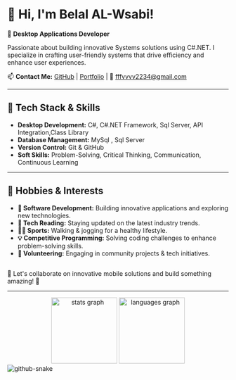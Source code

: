 # 👋 Hi, I'm Belal AL-Wsabi!

🚀 **Desktop Applications Developer** 


Passionate about building innovative Systems solutions using C#.NET.  I specialize in crafting user-friendly systems that drive efficiency and enhance user experiences.

📫 **Contact Me:**
[GitHub](https://github.com/alwsabicode1) | [Portfolio](https://zaidmahdidev.github.io/portfolio/) | 📩 fffvvvv2234@gmail.com

---

## 🔧 Tech Stack & Skills

- **Desktop Development:** C#, C#.NET Framework, Sql Server, API Integration,Class Library 
- **Database Management:** MySql , Sql Server 
- **Version Control:** Git & GitHub
- **Soft Skills:** Problem-Solving, Critical Thinking, Communication, Continuous Learning

---


## 🎯 Hobbies & Interests

- **🚀 Software Development:** Building innovative applications and exploring new technologies.
- **📖 Tech Reading:** Staying updated on the latest industry trends.
- **🏃‍♂️ Sports:** Walking & jogging for a healthy lifestyle.
- **💡 Competitive Programming:** Solving coding challenges to enhance problem-solving skills.
- **🤝 Volunteering:** Engaging in community projects & tech initiatives.
##



###
🌟 Let's collaborate on innovative mobile solutions and build something amazing! 🚀

---

<div align="center">
  <img src="https://github-readme-stats.vercel.app/api?username=Belal AL-Wsabi&hide_title=false&hide_rank=false&show_icons=true&include_all_commits=true&count_private=true&disable_animations=false&theme=dracula&locale=en&hide_border=false" height="150" alt="stats graph"  />
  <img src="https://github-readme-stats.vercel.app/api/top-langs?username=Belal AL-Wsabi&locale=en&hide_title=false&layout=compact&card_width=320&langs_count=5&theme=dracula&hide_border=false" height="150" alt="languages graph"  />
</div>


<picture>
  <source media="(prefers-color-scheme: dark)" srcset="https://raw.githubusercontent.com/tobiasmeyhoefer/tobiasmeyhoefer/output/github-snake-dark.svg" />
  <source media="(prefers-color-scheme: light)" srcset="https://raw.githubusercontent.com/tobiasmeyhoefer/tobiasmeyhoefer/output/github-snake.svg" />
  <img alt="github-snake" src="https://raw.githubusercontent.com/tobiasmeyhoefer/tobiasmeyhoefer/output/github-snake.svg" />
</picture>
